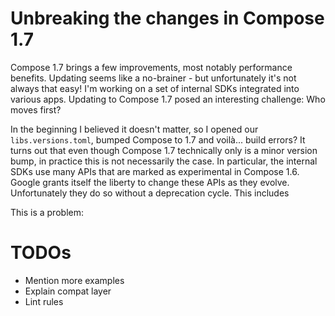 # Unbreaking the changes in Compose 1.7

Compose 1.7 brings a few improvements, most notably performance benefits. Updating seems like a no-brainer - but unfortunately it's not always that easy!
I'm working on a set of internal SDKs integrated into various apps. Updating to Compose 1.7 posed an interesting challenge: Who moves first?

In the beginning I believed it doesn't matter, so I opened our `libs.versions.toml`, bumped Compose to 1.7 and voilà... build errors?
It turns out that even though Compose 1.7 technically only is a minor version bump, in practice this is not necessarily the case.
In particular, the internal SDKs use many APIs that are marked as experimental in Compose 1.6.
Google grants itself the liberty to change these APIs as they evolve. Unfortunately they do so without a deprecation cycle.
This includes 

This is a problem: 

# TODOs
- Mention more examples
- Explain compat layer
- Lint rules